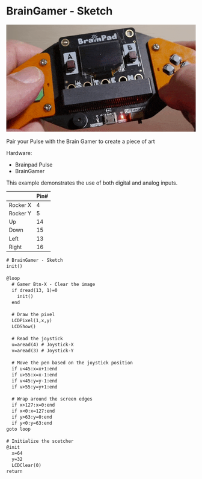 # BrainGamer - Sketch

![BrainGamer Sketch](images/braingamer-sketch.gif)

Pair your Pulse with the Brain Gamer to create a piece of art

Hardware:
- Brainpad Pulse
- BrainGamer

This example demonstrates the use of both digital and analog inputs. 

|        | Pin#          |
| :--- |:---|
| Rocker X | 4 |
| Rocker Y | 5 |
| Up | 14 |
| Down| 15 |
| Left | 13 |
| Right | 16 |

```basic
# BrainGamer - Sketch
init()

@loop
  # Gamer Btn-X - Clear the image
  if dread(13, 1)=0 
    init()
  end

  # Draw the pixel
  LCDPixel(1,x,y)
  LCDShow()

  # Read the joystick
  u=aread(4) # Joystick-X
  v=aread(3) # Joystick-Y
  
  # Move the pen based on the joystick position
  if u<45:x=x+1:end
  if u>55:x=x-1:end
  if v<45:y=y-1:end
  if v>55:y=y+1:end

  # Wrap around the screen edges
  if x>127:x=0:end
  if x<0:x=127:end
  if y>63:y=0:end
  if y<0:y=63:end
goto loop

# Initialize the scetcher
@init
  x=64
  y=32
  LCDClear(0)
return
```
